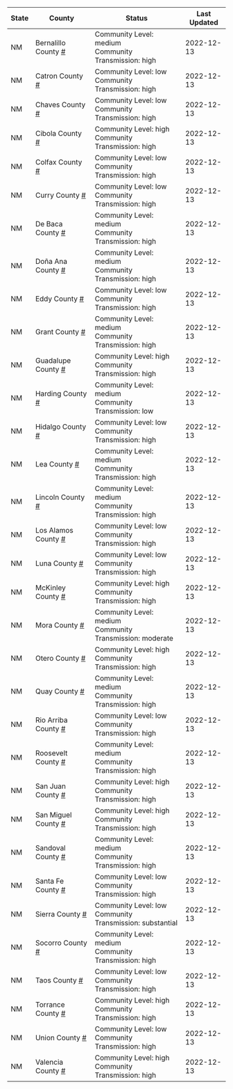 State | County | Status | Last Updated
--- | --- | --- | --- 
NM | Bernalillo County <a href="#bernalillo_county">#</a> | <a name="bernalillo_county"></a>Community Level: medium<br/>Community Transmission: high | 2022-12-13
NM | Catron County <a href="#catron_county">#</a> | <a name="catron_county"></a>Community Level: low<br/>Community Transmission: high | 2022-12-13
NM | Chaves County <a href="#chaves_county">#</a> | <a name="chaves_county"></a>Community Level: low<br/>Community Transmission: high | 2022-12-13
NM | Cibola County <a href="#cibola_county">#</a> | <a name="cibola_county"></a>Community Level: high<br/>Community Transmission: high | 2022-12-13
NM | Colfax County <a href="#colfax_county">#</a> | <a name="colfax_county"></a>Community Level: low<br/>Community Transmission: high | 2022-12-13
NM | Curry County <a href="#curry_county">#</a> | <a name="curry_county"></a>Community Level: low<br/>Community Transmission: high | 2022-12-13
NM | De Baca County <a href="#de_baca_county">#</a> | <a name="de_baca_county"></a>Community Level: medium<br/>Community Transmission: high | 2022-12-13
NM | Doña Ana County <a href="#doña_ana_county">#</a> | <a name="doña_ana_county"></a>Community Level: medium<br/>Community Transmission: high | 2022-12-13
NM | Eddy County <a href="#eddy_county">#</a> | <a name="eddy_county"></a>Community Level: low<br/>Community Transmission: high | 2022-12-13
NM | Grant County <a href="#grant_county">#</a> | <a name="grant_county"></a>Community Level: medium<br/>Community Transmission: high | 2022-12-13
NM | Guadalupe County <a href="#guadalupe_county">#</a> | <a name="guadalupe_county"></a>Community Level: high<br/>Community Transmission: high | 2022-12-13
NM | Harding County <a href="#harding_county">#</a> | <a name="harding_county"></a>Community Level: medium<br/>Community Transmission: low | 2022-12-13
NM | Hidalgo County <a href="#hidalgo_county">#</a> | <a name="hidalgo_county"></a>Community Level: low<br/>Community Transmission: high | 2022-12-13
NM | Lea County <a href="#lea_county">#</a> | <a name="lea_county"></a>Community Level: medium<br/>Community Transmission: high | 2022-12-13
NM | Lincoln County <a href="#lincoln_county">#</a> | <a name="lincoln_county"></a>Community Level: medium<br/>Community Transmission: high | 2022-12-13
NM | Los Alamos County <a href="#los_alamos_county">#</a> | <a name="los_alamos_county"></a>Community Level: low<br/>Community Transmission: high | 2022-12-13
NM | Luna County <a href="#luna_county">#</a> | <a name="luna_county"></a>Community Level: low<br/>Community Transmission: high | 2022-12-13
NM | McKinley County <a href="#mckinley_county">#</a> | <a name="mckinley_county"></a>Community Level: high<br/>Community Transmission: high | 2022-12-13
NM | Mora County <a href="#mora_county">#</a> | <a name="mora_county"></a>Community Level: medium<br/>Community Transmission: moderate | 2022-12-13
NM | Otero County <a href="#otero_county">#</a> | <a name="otero_county"></a>Community Level: high<br/>Community Transmission: high | 2022-12-13
NM | Quay County <a href="#quay_county">#</a> | <a name="quay_county"></a>Community Level: medium<br/>Community Transmission: high | 2022-12-13
NM | Rio Arriba County <a href="#rio_arriba_county">#</a> | <a name="rio_arriba_county"></a>Community Level: low<br/>Community Transmission: high | 2022-12-13
NM | Roosevelt County <a href="#roosevelt_county">#</a> | <a name="roosevelt_county"></a>Community Level: medium<br/>Community Transmission: high | 2022-12-13
NM | San Juan County <a href="#san_juan_county">#</a> | <a name="san_juan_county"></a>Community Level: high<br/>Community Transmission: high | 2022-12-13
NM | San Miguel County <a href="#san_miguel_county">#</a> | <a name="san_miguel_county"></a>Community Level: high<br/>Community Transmission: high | 2022-12-13
NM | Sandoval County <a href="#sandoval_county">#</a> | <a name="sandoval_county"></a>Community Level: medium<br/>Community Transmission: high | 2022-12-13
NM | Santa Fe County <a href="#santa_fe_county">#</a> | <a name="santa_fe_county"></a>Community Level: low<br/>Community Transmission: high | 2022-12-13
NM | Sierra County <a href="#sierra_county">#</a> | <a name="sierra_county"></a>Community Level: low<br/>Community Transmission: substantial | 2022-12-13
NM | Socorro County <a href="#socorro_county">#</a> | <a name="socorro_county"></a>Community Level: medium<br/>Community Transmission: high | 2022-12-13
NM | Taos County <a href="#taos_county">#</a> | <a name="taos_county"></a>Community Level: low<br/>Community Transmission: high | 2022-12-13
NM | Torrance County <a href="#torrance_county">#</a> | <a name="torrance_county"></a>Community Level: high<br/>Community Transmission: high | 2022-12-13
NM | Union County <a href="#union_county">#</a> | <a name="union_county"></a>Community Level: low<br/>Community Transmission: high | 2022-12-13
NM | Valencia County <a href="#valencia_county">#</a> | <a name="valencia_county"></a>Community Level: high<br/>Community Transmission: high | 2022-12-13
